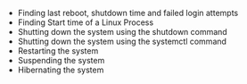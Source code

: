- Finding last reboot, shutdown time and failed login attempts
- Finding Start time of a Linux Process
- Shutting down the system using the shutdown command
- Shutting down the system using the systemctl command
- Restarting the system
- Suspending the system
- Hibernating the system

